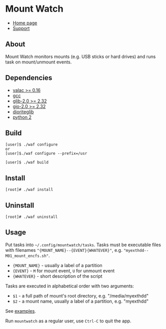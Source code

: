 Mount Watch
===========

 *  [Home page](https://github.com/tiliado/mountwatch)
 *  [Support](https://github.com/tiliado/mountwatch/issues)
 
About
-----

Mount Watch monitors mounts (e.g. USB sticks or hard drives) and runs task on mount/unmount events.

Dependencies
------------

  * [valac >= 0.16](https://wiki.gnome.org/Projects/Vala)
  * [gcc](http://gcc.gnu.org/)
  * [glib-2.0 >= 2.32](http://www.gtk.org/)
  * [gio-2.0 >= 2.32](http://www.gtk.org/)
  * [dioriteglib](https://github.com/tiliado/diorite)
  * [python 2](http://python.org/)

Build
-----


    [user]$ ./waf configure
    or
    [user]$./waf configure --prefix=/usr
    
    [user]$ ./waf build

Install
------------

    [root]# ./waf install

Uninstall
---------

    [root]# ./waf uninstall

Usage
-----

Put tasks into ``~/.config/mountwatch/tasks``. Tasks must be executable files with filenames
``"{MOUNT_NAME}--{EVENT}{WHATEVER}"``, e.g. ``"myexthdd--M01_mount_encfs.sh"``.

  * ``{MOUNT_NAME}`` - usually a label of a partition
  * ``{EVENT}``      - ``M`` for mount event, ``U`` for unmount event
  * ``{WHATEVER}``   - short description of the script

Tasks are executed in alphabetical order with two arguments:

  * ``$1`` - a full path of mount's root directory, e.g. "/media/myexthdd"
  * ``$2`` - a mount name, usually a label of a partition, e.g. "myexthdd"

See [examples](./examples).

Run ``mountwatch`` as a regular user, use ``Ctrl-C`` to quit the app.
